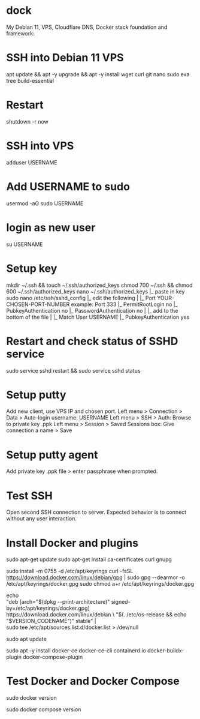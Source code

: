 # dock
My Debian 11, VPS, Cloudflare DNS, Docker stack foundation and framework:

# SSH into Debian 11 VPS

apt update && apt -y upgrade && apt -y install wget curl git nano sudo exa tree build-essential

# Restart

shutdown -r now

# SSH into VPS

adduser USERNAME

# Add USERNAME to sudo

usermod -aG sudo USERNAME

# login as new user

su USERNAME

# Setup key

mkdir ~/.ssh && touch ~/.ssh/authorized_keys
chmod 700 ~/.ssh && chmod 600 ~/.ssh/authorized_keys
nano ~/.ssh/authorized_keys
 |_ paste in key
sudo nano /etc/ssh/sshd_config
 |_ edit the following
 |
 |_ Port YOUR-CHOSEN-PORT-NUMBER example: Port 333
 |_ PermitRootLogin no
 |_ PubkeyAuthentication no
 |_ PasswordAuthentication no
 |
 |_ add to the bottom of the file
 |
 |_ Match User USERNAME
 |_ PubkeyAuthentication yes
 
# Restart and check status of SSHD service

sudo service sshd restart && sudo service sshd status

# Setup putty

Add new client, use VPS IP and chosen port.
Left menu > Connection > Data > Auto-login username: USERNAME
Left menu > SSH > Auth: Browse to private key .ppk 
Left menu > Session > Saved Sessions box: Give connection a name > Save

# Setup putty agent

Add private key .ppk file > enter passphrase when prompted.

# Test SSH

Open second SSH connection to server. Expected behavior is to connect without any user interaction.

# Install Docker and plugins

sudo apt-get update
sudo apt-get install ca-certificates curl gnupg

sudo install -m 0755 -d /etc/apt/keyrings
curl -fsSL https://download.docker.com/linux/debian/gpg | sudo gpg --dearmor -o /etc/apt/keyrings/docker.gpg
sudo chmod a+r /etc/apt/keyrings/docker.gpg

echo \
  "deb [arch="$(dpkg --print-architecture)" signed-by=/etc/apt/keyrings/docker.gpg] https://download.docker.com/linux/debian \
  "$(. /etc/os-release && echo "$VERSION_CODENAME")" stable" | \
  sudo tee /etc/apt/sources.list.d/docker.list > /dev/null
  
sudo apt update

sudo apt -y install docker-ce docker-ce-cli containerd.io docker-buildx-plugin docker-compose-plugin

# Test Docker and Docker Compose

sudo docker version

sudo docker compose version


